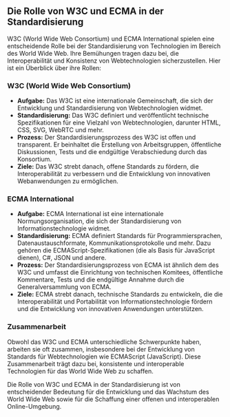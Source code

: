## Die Rolle von W3C und ECMA in der Standardisierung

W3C (World Wide Web Consortium) und ECMA International spielen eine entscheidende Rolle bei der Standardisierung von Technologien im Bereich des World Wide Web. Ihre Bemühungen tragen dazu bei, die Interoperabilität und Konsistenz von Webtechnologien sicherzustellen. Hier ist ein Überblick über ihre Rollen:

### W3C (World Wide Web Consortium)

- **Aufgabe:** Das W3C ist eine internationale Gemeinschaft, die sich der Entwicklung und Standardisierung von Webtechnologien widmet.
- **Standardisierung:** Das W3C definiert und veröffentlicht technische Spezifikationen für eine Vielzahl von Webtechnologien, darunter HTML, CSS, SVG, WebRTC und mehr.
- **Prozess:** Der Standardisierungsprozess des W3C ist offen und transparent. Er beinhaltet die Erstellung von Arbeitsgruppen, öffentliche Diskussionen, Tests und die endgültige Verabschiedung durch das Konsortium.
- **Ziele:** Das W3C strebt danach, offene Standards zu fördern, die Interoperabilität zu verbessern und die Entwicklung von innovativen Webanwendungen zu ermöglichen.

### ECMA International

- **Aufgabe:** ECMA International ist eine internationale Normungsorganisation, die sich der Standardisierung von Informationstechnologie widmet.
- **Standardisierung:** ECMA definiert Standards für Programmiersprachen, Datenaustauschformate, Kommunikationsprotokolle und mehr. Dazu gehören die ECMAScript-Spezifikationen (die als Basis für JavaScript dienen), C#, JSON und andere.
- **Prozess:** Der Standardisierungsprozess von ECMA ist ähnlich dem des W3C und umfasst die Einrichtung von technischen Komitees, öffentliche Kommentare, Tests und die endgültige Annahme durch die Generalversammlung von ECMA.
- **Ziele:** ECMA strebt danach, technische Standards zu entwickeln, die die Interoperabilität und Portabilität von Informationstechnologie fördern und die Entwicklung von innovativen Anwendungen unterstützen.

### Zusammenarbeit

Obwohl das W3C und ECMA unterschiedliche Schwerpunkte haben, arbeiten sie oft zusammen, insbesondere bei der Entwicklung von Standards für Webtechnologien wie ECMAScript (JavaScript). Diese Zusammenarbeit trägt dazu bei, konsistente und interoperable Technologien für das World Wide Web zu schaffen.

Die Rolle von W3C und ECMA in der Standardisierung ist von entscheidender Bedeutung für die Entwicklung und das Wachstum des World Wide Web sowie für die Schaffung einer offenen und interoperablen Online-Umgebung.

